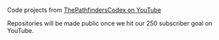 Code projects from [ThePathfindersCodex on YouTube](https://www.youtube.com/@ThePathfindersCodex)

Repositories will be made public once we hit our 250 subscriber goal on YouTube.
